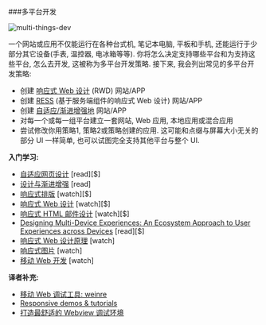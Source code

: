 ###多平台开发

![multi-things-dev](https://raw.githubusercontent.com/dwqs/fedHandlebook/master/images/things.jpg)

一个网站或应用不仅能运行在各种台式机, 笔记本电脑, 平板和手机, 还能运行于少部分其它设备(手表, 温控器, 电冰箱等等). 你将怎么决定支持哪些平台和为支持这些平台, 怎么去开发, 这被称为多平台开发策略. 接下来, 我会列出常见的多平台开发策略:

* 创建 [响应式 Web 设计](https://en.wikipedia.org/wiki/Responsive_web_design) (RWD) 网站/APP
* 创建 [RESS](http://www.lukew.com/ff/entry.asp?1392) (基于服务端组件的响应式 Web 设计) 网站/APP
* 创建 [自适应/渐进增强地](https://en.wikipedia.org/wiki/Adaptive_web_design) 网站/APP
* 对每一个或每一组平台建立一套网站, Web 应用, 本地应用或混合应用
* 尝试修改你用策略1, 策略2或策略创建的应用. 这可能和点缀与屏幕大小无关的部分 UI 一样简单, 也可以试图完全支持其他平台与整个 UI.

**入门学习:**

* [自适应网页设计](http://adaptivewebdesign.info/) [read][$]
* [设计与渐进增强](https://www.filamentgroup.com/dwpe/) [read]
* [响应式排版](https://app.pluralsight.com/library/courses/responsive-typography/table-of-contents) [watch][$]
* [响应式 Web 设计](https://frontendmasters.com/courses/responsive-web-design/) [watch][$]
* [响应式 HTML 邮件设计](https://frontendmasters.com/courses/responsive-email/) [watch][$]
* [Designing Multi-Device Experiences: An Ecosystem Approach to User Experiences across Devices](http://www.amazon.com/Designing-Multi-Device-Experiences-Ecosystem-Approach/dp/1449340385/ref=pd_sim_14_8) [read][$]
* [响应式 Web 设计原理](https://www.udacity.com/courses/web-development) [watch]
* [响应式图片](https://www.udacity.com/course/responsive-images--ud882) [watch]
* [移动 Web 开发](https://www.udacity.com/course/mobile-web-development--cs256) [watch]

**译者补充:**

* [移动 Web 调试工具: weinre](https://people.apache.org/~pmuellr/weinre-docs/latest/)
* [Responsive demos & tutorials](http://navnav.co/)
* [打造最舒适的 Webview 调试环境](https://github.com/riskers/blog/issues/11)
